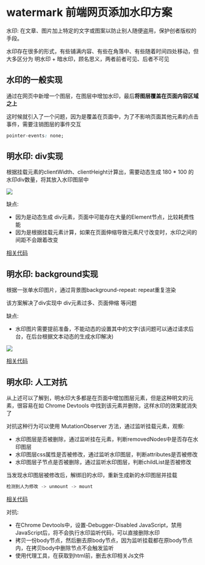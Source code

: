# watermark 前端网页添加水印方案

水印: 在文章、图片加上特定的文字或图案以防止别人随便盗用，保护创者版权的手段。

水印存在很多的形式，有些铺满内容、有些在角落中、有些随着时间四处移动，但大多区分为 明水印 + 暗水印，顾名思义，两者前者可见、后者不可见

## 水印的一般实现
通过在网页中新增一个图层，在图层中增加水印，最后**将图层覆盖在页面内容区域之上**

这时候就引入了一个问题，因为是覆盖在页面中，为了不影响页面其他元素的点击事件，需要注销图层的事件交互
```css
pointer-events: none;
```

## 明水印: div实现

根据挂载元素的clientWidth、clientHeight计算出，需要动态生成 180 * 100 的水印div数量，将其放入水印图层中

![](https://rengar-1253859411.cos.ap-chengdu.myqcloud.com/img/20201203101153.png)

缺点:
- 因为是动态生成 div元素，页面中可能存在大量的Element节点，比较耗费性能
- 因为是根据挂载元素计算，如果在页面伸缩导致元素尺寸改变时，水印之间的间距不会跟着改变

[相关代码](./src/element.js)

## 明水印: background实现

根据一张单水印图片，通过背景图background-repeat: repeat重复渲染

该方案解决了div实现中 div元素过多、页面伸缩 等问题

缺点:
- 水印图片需要提前准备，不能动态的设置其中的文字(该问题可以通过请求后台，在后台根据文本动态的生成水印解决)

![](https://rengar-1253859411.cos.ap-chengdu.myqcloud.com/img/20201202193442.png)

[相关代码](./src/background.js)

## 明水印: 人工对抗

从上述可以了解到，明水印大多都是在页面中增加图层元素，但是这种明文的元素，很容易在如 Chrome Devtools 中找到该元素并删除，这样水印的效果就消失了

对抗这种行为可以使用 MutationObserver 方法，通过监听挂载元素，观察:
- 水印图层是否被删除，通过监听挂在元素，判断removedNodes中是否存在水印图层
- 水印图层css属性是否被修改，通过监听水印图层，判断attributes是否被修改
- 水印图层子节点是否被删除，通过监听水印图层，判断childList是否被修改

当发现水印图层被修改后，解绑旧的水印，重新生成新的水印图层并挂载

```js
检测到人为修改 -> unmount -> mount
```

[相关代码](./src/observer.js)

对抗:
- 在Chrome Devtools中，设置-Debugger-Disabled JavaScript，禁用JavaScript后，将不会执行水印监听代码，可以直接删除水印
- 拷贝一份body节点，然后删去原body节点，因为监听挂载都在原body节点内，在拷贝body中删除节点不会触发监听
- 使用代理工具，在获取到html前，删去水印相关Js文件